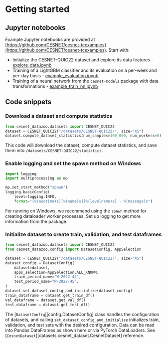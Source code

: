 # Getting started

## Jupyter notebooks
Example Jupyter notebooks are provided at [https://github.com/CESNET/cesnet-tcexamples](https://github.com/CESNET/cesnet-tcexamples). Start with:

* Initialize the CESNET-QUIC22 dataset and explore its data features - [explore_data.ipynb](https://nbviewer.org/github/CESNET/cesnet-tcexamples/blob/main/notebooks/explore_data.ipynb)
* Training of a LightGBM classifier and its evaluation on a per-week and per-day basis - [example_evaluation.ipynb](https://nbviewer.org/github/CESNET/cesnet-tcexamples/blob/main/notebooks/example_evaluation.ipynb)
* Training of a neural network from the `cesnet-models` package with data transformations - [example_train_nn.ipynb](https://nbviewer.org/github/CESNET/cesnet-tcexamples/blob/main/notebooks/example_train_nn.ipynb)

## Code snippets

### Download a dataset and compute statistics
```python
from cesnet_datazoo.datasets import CESNET_QUIC22
dataset = CESNET_QUIC22("/datasets/CESNET-QUIC22/", size="XS")
dataset.compute_dataset_statistics(num_samples=100_000, num_workers=0)
```
This code will download the dataset, compute dataset statistics, and save them into `/datasets/CESNET-QUIC22/statistics`.

### Enable logging and set the spawn method on Windows
```python
import logging
import multiprocessing as mp

mp.set_start_method("spawn") 
logging.basicConfig(
    level=logging.INFO,
    format="[%(asctime)s][%(name)s][%(levelname)s] - %(message)s")
```
For running on Windows, we recommend using the `spawn` method for creating dataloader worker processes. Set up logging to get more information from the package.

### Initialize dataset to create train, validation, and test dataframes

```python
from cesnet_datazoo.datasets import CESNET_QUIC22
from cesnet_datazoo.config import DatasetConfig, AppSelection

dataset = CESNET_QUIC22("/datasets/CESNET-QUIC22/", size="XS")
dataset_config = DatasetConfig(
    dataset=dataset,
    apps_selection=AppSelection.ALL_KNOWN,
    train_period_name="W-2022-44",
    test_period_name="W-2022-45",
)
dataset.set_dataset_config_and_initialize(dataset_config)
train_dataframe = dataset.get_train_df()
val_dataframe = dataset.get_val_df()
test_dataframe = dataset.get_test_df()
```

The [`DatasetConfig`][config.DatasetConfig] class handles the configuration of datasets, and calling `set_dataset_config_and_initialize` initializes train, validation, and test sets with the desired configuration.
Data can be read into Pandas DataFrames as shown here or via PyTorch DataLoaders. See [`CesnetDataset`][datasets.cesnet_dataset.CesnetDataset] reference.